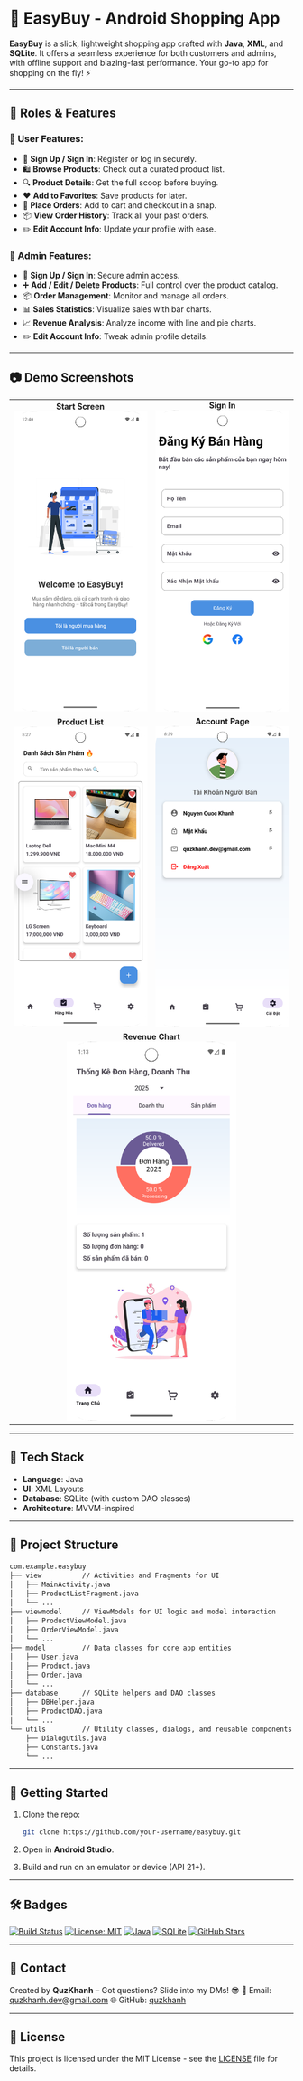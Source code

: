 # 🛒 EasyBuy - Android Shopping App

**EasyBuy** is a slick, lightweight shopping app crafted with **Java**, **XML**, and **SQLite**. It offers a seamless experience for both customers and admins, with offline support and blazing-fast performance. Your go-to app for shopping on the fly! ⚡

---

## 👥 Roles & Features

### 👤 User Features:
- 🔐 **Sign Up / Sign In**: Register or log in securely.
- 🛍️ **Browse Products**: Check out a curated product list.
- 🔍 **Product Details**: Get the full scoop before buying.
- ❤️ **Add to Favorites**: Save products for later.
- 🛒 **Place Orders**: Add to cart and checkout in a snap.
- 📦 **View Order History**: Track all your past orders.
- ✏️ **Edit Account Info**: Update your profile with ease.

### 🔧 Admin Features:
- 🔐 **Sign Up / Sign In**: Secure admin access.
- ➕ **Add / Edit / Delete Products**: Full control over the product catalog.
- 📦 **Order Management**: Monitor and manage all orders.
- 📊 **Sales Statistics**: Visualize sales with bar charts.
- 📈 **Revenue Analysis**: Analyze income with line and pie charts.
- ✏️ **Edit Account Info**: Tweak admin profile details.

---

## 📷 Demo Screenshots

<table>
  <tr>
    <td align="center">
      <strong>Start Screen</strong><br>
      <img src="https://raw.githubusercontent.com/quzkhanh/EasyBuy_quzkhanh/master/img/start.png" width="300">
    </td>
    <td align="center">
      <strong>Sign In</strong><br>
      <img src="https://raw.githubusercontent.com/quzkhanh/EasyBuy_quzkhanh/master/img/signIn.png" width="300">
    </td>
  </tr>
  <tr>
    <td align="center">
      <strong>Product List</strong><br>
      <img src="https://raw.githubusercontent.com/quzkhanh/EasyBuy_quzkhanh/master/img/product.png" width="300">
    </td>
    <td align="center">
      <strong>Account Page</strong><br>
      <img src="https://raw.githubusercontent.com/quzkhanh/EasyBuy_quzkhanh/master/img/account.png" width="300">
    </td>
  </tr>
  <tr>
    <td align="center" colspan="2">
      <strong>Revenue Chart</strong><br>
      <img src="https://raw.githubusercontent.com/quzkhanh/EasyBuy_quzkhanh/master/img/roundChart.png" width="300">
    </td>
  </tr>
</table>

---

## 🧠 Tech Stack

- **Language**: Java
- **UI**: XML Layouts
- **Database**: SQLite (with custom DAO classes)
- **Architecture**: MVVM-inspired

---

## 📁 Project Structure

```
com.example.easybuy
├── view          // Activities and Fragments for UI
│   ├── MainActivity.java
│   ├── ProductListFragment.java
│   └── ...
├── viewmodel     // ViewModels for UI logic and model interaction
│   ├── ProductViewModel.java
│   ├── OrderViewModel.java
│   └── ...
├── model         // Data classes for core app entities
│   ├── User.java
│   ├── Product.java
│   ├── Order.java
│   └── ...
├── database      // SQLite helpers and DAO classes
│   ├── DBHelper.java
│   ├── ProductDAO.java
│   └── ...
└── utils         // Utility classes, dialogs, and reusable components
    ├── DialogUtils.java
    ├── Constants.java
    └── ...
```

---

## 🚀 Getting Started

1. Clone the repo:
   ```bash
   git clone https://github.com/your-username/easybuy.git
   ```

2. Open in **Android Studio**.
3. Build and run on an emulator or device (API 21+).

---

## 🛠️ Badges

[![Build Status](https://img.shields.io/badge/build-passing-brightgreen)](https://github.com/your-username/easybuy)
[![License: MIT](https://img.shields.io/badge/License-MIT-yellow.svg)](https://opensource.org/licenses/MIT)
[![Java](https://img.shields.io/badge/language-Java-blue)](https://www.java.com/)
[![SQLite](https://img.shields.io/badge/database-SQLite-lightgrey)](https://www.sqlite.org/)
[![GitHub Stars](https://img.shields.io/github/stars/your-username/easybuy)](https://github.com/your-username/easybuy)

---

## 📩 Contact

Created by **QuzKhanh** – Got questions? Slide into my DMs! 😎
📧 Email: quzkhanh.dev@gmail.com
🌐 GitHub: [quzkhanh](https://github.com/quzkhanh)

---

## 📜 License

This project is licensed under the MIT License - see the [LICENSE](LICENSE) file for details.

